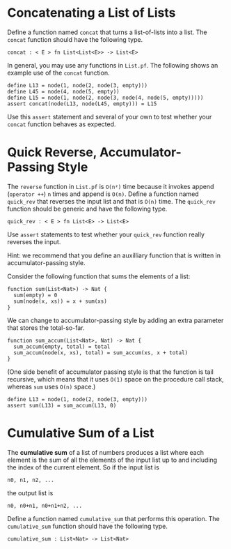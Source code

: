 # Concatenating a List of Lists

Define a function named `concat` that turns a list-of-lists into a
list. The `concat` function should have the following type.

```
concat : < E > fn List<List<E>> -> List<E>
```

In general, you may use any functions in `List.pf`.
The following shows an example use of the `concat` function.

```
define L13 = node(1, node(2, node(3, empty)))
define L45 = node(4, node(5, empty))
define L15 = node(1, node(2, node(3, node(4, node(5, empty)))))
assert concat(node(L13, node(L45, empty))) = L15
```

Use this `assert` statement and several of your own to test whether
your `concat` function behaves as expected.


# Quick Reverse, Accumulator-Passing Style

The `reverse` function in `List.pf` is `O(n²)` time because it invokes
append (`operator ++`) `n` times and append is `O(n)`. Define a
function named `quick_rev` that reverses the input list and that is
`O(n)` time. The `quick_rev` function should be generic and have the
following type.

```
quick_rev : < E > fn List<E> -> List<E>
```

Use `assert` statements to test whether your `quick_rev` function
really reverses the input.

Hint: we recommend that you define an auxilliary function that is
written in accumulator-passing style.

Consider the following function that sums the elements of a list:

```{.deduce #sum_list}
function sum(List<Nat>) -> Nat {
  sum(empty) = 0
  sum(node(x, xs)) = x + sum(xs)
}
```

We can change to accumulator-passing style by adding an extra
parameter that stores the total-so-far.

```{.deduce #sum_accum}
function sum_accum(List<Nat>, Nat) -> Nat {
  sum_accum(empty, total) = total
  sum_accum(node(x, xs), total) = sum_accum(xs, x + total)
}
```

(One side benefit of accumulator passing style is that the function is
tail recursive, which means that it uses `O(1)` space on the procedure
call stack, whereas `sum` uses `O(n)` space.)

```{.deduce #sum_accum_test}
define L13 = node(1, node(2, node(3, empty)))
assert sum(L13) = sum_accum(L13, 0)
```

# Cumulative Sum of a List

The **cumulative sum** of a list of numbers produces a list where each
element is the sum of all the elements of the input list up to and
including the index of the current element.
So if the input list is 
```
n0, n1, n2, ...
```
the output list is
```
n0, n0+n1, n0+n1+n2, ...
```

Define a function named `cumulative_sum` that performs this operation.
The `cumulative_sum` function should have the following type.

```
cumulative_sum : List<Nat> -> List<Nat>
```




<!--
```{.deduce file=LabDeduceProg.pf}
import List
import Nat

<<sum_list>>
<<sum_accum>>
<<sum_accum_test>>

```
-->
